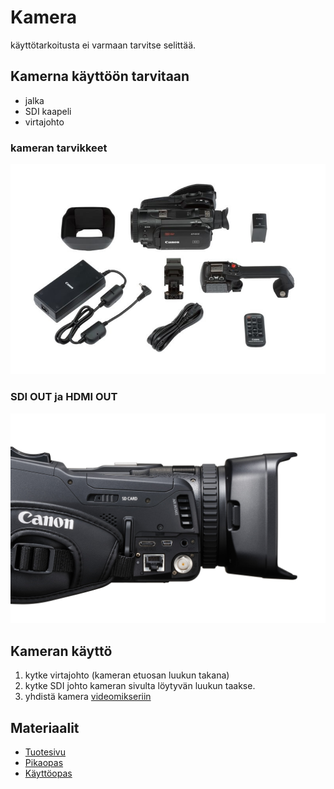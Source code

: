 # Kamera
käyttötarkoitusta ei varmaan tarvitse selittää.

## Kamerna käyttöön tarvitaan
* jalka
* SDI kaapeli
* virtajohto

### kameran tarvikkeet
<p align="center">
  <img src="contents.jpg">
</p>

### SDI OUT ja HDMI OUT
<p align="center">
  <img src="sdi-hdmi-out.jpg">
</p>

## Kameran käyttö
1. kytke virtajohto (kameran etuosan luukun takana)
2. kytke SDI johto kameran sivulta löytyvän luukun taakse.
3. yhdistä kamera [videomikseriin](../videomikseri/README.md)

## Materiaalit
* [Tuotesivu](https://www.canon.fi/video-cameras/xf-405-and-xf-400/)
* [Pikaopas](quick-guide-fi.pdf)
* [Käyttöopas](manual-fi.pdf)